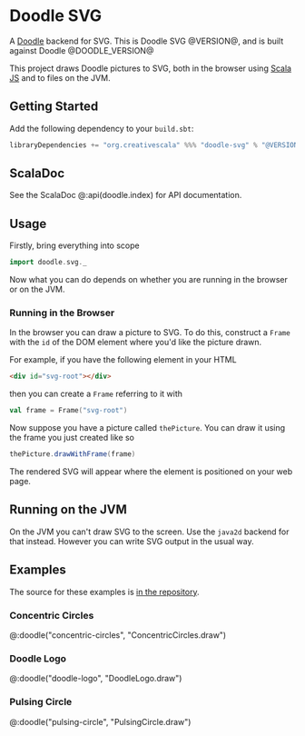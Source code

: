 # Doodle SVG

A [Doodle](https://github.com/creativescala/doodle) backend for SVG. This is Doodle SVG @VERSION@, and is built against Doodle @DOODLE_VERSION@

This project draws Doodle pictures to SVG, both in the browser using [Scala JS](https://scala-js.org/) and to files on the JVM.


## Getting Started

Add the following dependency to your `build.sbt`:

```scala
libraryDependencies += "org.creativescala" %%% "doodle-svg" % "@VERSION@"
```

## ScalaDoc

See the ScalaDoc @:api(doodle.index) for API documentation.


## Usage

Firstly, bring everything into scope

```scala mdoc:silent
import doodle.svg._
```

Now what you can do depends on whether you are running in the browser or on the JVM.


### Running in the Browser

In the browser you can draw a picture to SVG. To do this, construct a `Frame` with the `id` of the DOM element where you'd like the picture drawn.

For example, if you have the following element in your HTML

``` html
<div id="svg-root"></div>
```

then you can create a `Frame` referring to it with

``` scala mdoc:silent
val frame = Frame("svg-root")
```

Now suppose you have a picture called `thePicture`. You can draw it using the frame you just created like so

``` scala
thePicture.drawWithFrame(frame)
```

The rendered SVG will appear where the element is positioned on your web page.


## Running on the JVM

On the JVM you can't draw SVG to the screen. Use the `java2d` backend for that instead. However you can write SVG output in the usual way.


## Examples

The source for these examples is [in the repository](https://github.com/creativescala/doodle-svg/tree/main/examples/src/main/scala).

### Concentric Circles
@:doodle("concentric-circles", "ConcentricCircles.draw")

### Doodle Logo
@:doodle("doodle-logo", "DoodleLogo.draw")

### Pulsing Circle
@:doodle("pulsing-circle", "PulsingCircle.draw")
